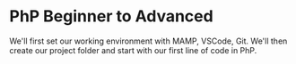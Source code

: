 # PhP Beginner to Advanced
We'll first set our working environment with MAMP, VSCode, Git.
We'll then create our project folder and start with our first line of code in PhP.
